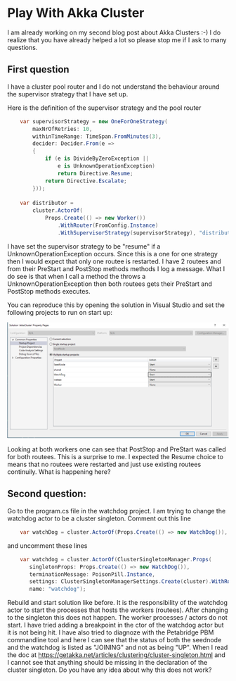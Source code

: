 # Play With Akka Cluster

I am already working on my second blog post about Akka Clusters :-) I do realize that you have already helped a lot so please stop me if I ask to many questions. 

## First question
I have a cluster pool router and I do not understand the behaviour around the supervisor strategy that I have set up.

Here is the definition of the supervisor strategy and the pool router

```csharp
    var supervisorStrategy = new OneForOneStrategy(
        maxNrOfRetries: 10,
        withinTimeRange: TimeSpan.FromMinutes(3),
        decider: Decider.From(e =>
        {
            if (e is DivideByZeroException ||
                e is UnknownOperationException)
                return Directive.Resume;
            return Directive.Escalate;
        }));

    var distributor =
        cluster.ActorOf(
            Props.Create(() => new Worker())
                .WithRouter(FromConfig.Instance)
                .WithSupervisorStrategy(supervisorStrategy), "distributor");
```

I have set the supervisor strategy to be "resume" if a UnknownOperationException occurs. Since this is a one for one strategy then I would expect that only one routee is restarted.  I have 2 routees and from their PreStart and PostStop methods methods I log a message. What I do see is that when I call
a method the throws a UnknownOperationException then both routees gets their PreStart and PostStop methods executes.

You can reproduce this by opening the solution in Visual Studio and set the following projects to run on start up:

![alt text](https://github.com/carsten-j/playWithAkkaCluster/blob/master/Images/startup-projects.PNG)

Looking at both workers one can see that PostStop and PreStart was called for both routees. This is a surprise to me. I expected the Resume choice to means that no routees were restarted and just use existing routees continuily. What is happening here?

## Second question:
Go to the program.cs file in the watchdog project. I am trying to change the watchdog actor to be a cluster singleton. Comment out this line

```csharp
    var watchDog = cluster.ActorOf(Props.Create(() => new WatchDog()), "watchdog");
```

and uncomment these lines

```csharp
    var watchdog = cluster.ActorOf(ClusterSingletonManager.Props(
       singletonProps: Props.Create(() => new WatchDog()),
       terminationMessage: PoisonPill.Instance,
       settings: ClusterSingletonManagerSettings.Create(cluster).WithRole("watchdog")),
       name: "watchdog");
```

Rebuild and start solution like before. It is the responsibility of the watchdog actor to start the processes that hosts the workers (routees). After changing to the singleton this does not happen. The worker processes / actors do not start. I have tried adding a breakpoint in the ctor of the watchdog actor but it is not being hit. I have also tried to diagnoze with the Petabridge PBM commandline tool and here I can see that the status of both the seednode and the watchdog is listed as "JOINING" and not as being "UP". When I read the doc at https://getakka.net/articles/clustering/cluster-singleton.html and I cannot see that anything should be missing in the declaration of the cluster singleton. Do you have any idea about why this does not work?



